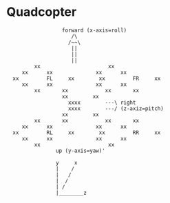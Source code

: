 # Quadcopter
					  forward (x-axis=roll)
						 /\
						/~~\
						 ||
						 ||
						 ||
			 xx						 xx
		 xx		 xx				 xx		 xx
	  xx	 	 FL		xx		  xx	 	 FR		xx
		 xx		 xx				 xx		 xx
			 xx	      xx		    xx	 	 xx
					  xx		xx
						xxxx		---\ right
						xxxx		---/ (z-axiz=pitch)
					  xx		xx
			 xx	      xx		    xx	 	 xx
		 xx		 xx				 xx		 xx
	  xx	 	 RL		xx		  xx	 	 RR		xx
		 xx		 xx				 xx		 xx
			 xx						 xx
					up (y-axis=yaw)'
			
					y     x
					|    /
					|   /
					|  /
					| /
					|________z
